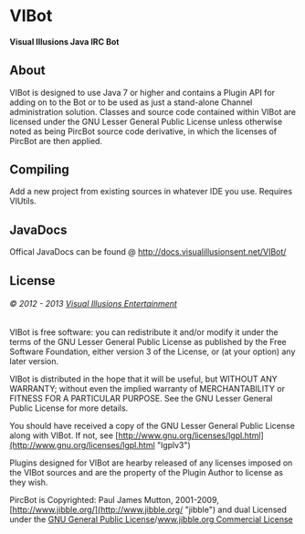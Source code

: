 # VIBot #
#### Visual Illusions Java IRC Bot ####

## About ##
VIBot is designed to use Java 7 or higher
and contains a Plugin API for adding on to the Bot or to be used as just a stand-alone Channel administration solution.
Classes and source code contained within VIBot are licensed under the GNU Lesser General Public License unless otherwise noted as being PircBot source code derivative,
in which the licenses of PircBot are then applied.

## Compiling ##
Add a new project from existing sources in whatever IDE you use.
Requires VIUtils.

## JavaDocs ##
Offical JavaDocs can be found @ http://docs.visualillusionsent.net/VIBot/

## License ##

###### &copy; 2012 - 2013 [Visual Illusions Entertainment](http://visualillusionsent.net/ "vi") ######

VIBot is free software: you can redistribute it and/or modify
it under the terms of the GNU Lesser General Public License as published by
the Free Software Foundation, either version 3 of the License, or
(at your option) any later version.

VIBot is distributed in the hope that it will be useful, but WITHOUT ANY WARRANTY; 
without even the implied warranty of MERCHANTABILITY or FITNESS FOR A PARTICULAR PURPOSE.
See the GNU Lesser General Public License for more details.

You should have received a copy of the GNU Lesser General Public License along with VIBot.
If not, see [http://www.gnu.org/licenses/lgpl.html](http://www.gnu.org/licenses/lgpl.html "lgplv3")

Plugins designed for VIBot are hearby released of any licenses imposed on the VIBot sources and are the property of the Plugin Author to license as they wish.

PircBot is Copyrighted: Paul James Mutton, 2001-2009, [http://www.jibble.org/](http://www.jibble.org/ "jibble")
and dual Licensed under the [GNU General Public License](http://www.gnu.org/licenses/gpl.html "gpl")/[www.jibble.org Commercial License](http://www.jibble.org/licenses/commercial-license.php "jibble_commericial")
